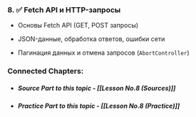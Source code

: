 
### 8. ✅ **Fetch API и HTTP-запросы**
    
- Основы Fetch API (GET, POST запросы)
        
- JSON-данные, обработка ответов, ошибки сети
        
- Пагинация данных и отмена запросов (`AbortController`)


### Connected Chapters:
- ##### *Source Part to this topic* - [[Lesson No.8 (Sources)]]
- ##### *Practice Part to this topic* - [[Lesson No.8 (Practice)]]
